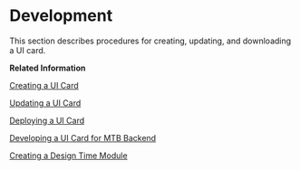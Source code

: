 <!-- loio160f56a5d45a4392a78daf0cec35aad9 -->

# Development

This section describes procedures for creating, updating, and downloading a UI card.

**Related Information**  


[Creating a UI Card](creating-a-ui-card-3fd1bdf.md "Create a UI card using SAP Business Application Studio.")

[Updating a UI Card](updating-a-ui-card-c27069e.md "Update a UI card using SAP Business Application Studio.")

[Deploying a UI Card](deploying-a-ui-card-35e6049.md "Deploy a UI integration card using SAP Business Application Studio.")

[Developing a UI Card for MTB Backend](developing-a-ui-card-for-mtb-backend-91d7e7c.md "Develop a UI card for MTB backend using SAP Business Application Studio.")

[Creating a Design Time Module](creating-a-design-time-module-f93b625.md "A new design time module is used to configure and implement functionality used in the card editor. The editor is launched by the host environment for different personas and uses the design time module to create the user interface.")

